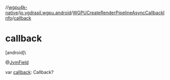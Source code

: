 //[wgpu4k-native](../../../index.md)/[io.ygdrasil.wgpu.android](../index.md)/[WGPUCreateRenderPipelineAsyncCallbackInfo](index.md)/[callback](callback.md)

# callback

[android]\

@[JvmField](https://kotlinlang.org/api/core/kotlin-stdlib/kotlin.jvm/-jvm-field/index.html)

var [callback](callback.md): Callback?